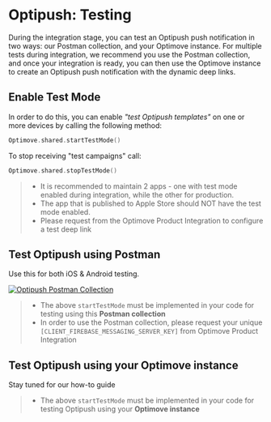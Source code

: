 # Optipush: Testing

During the integration stage, you can test an Optipush push notification in two ways: our Postman collection, and your Optimove instance.
For multiple tests during integration, we recommend you use the Postman collection, and once your integration is ready, you can then use the Optimove instance to create an Optipush push notification with the dynamic deep links.

## Enable Test Mode

In order to do this, you can enable _"test Optipush templates"_ on one or more devices by calling the following method:

```swift
Optimove.shared.startTestMode()
```

To stop receiving "test campaigns" call:

```swift
Optimove.shared.stopTestMode()
```

>- It is recommended to maintain 2 apps - one with test mode enabled during integration, while the other for production.
>- The app that is published to Apple Store should NOT have the test mode enabled.
>- Please request from the Optimove Product Integration to configure a test deep link

## Test Optipush using Postman

Use this for both iOS & Android testing.

[![Optipush Postman Collection](https://run.pstmn.io/button.svg)](https://app.getpostman.com/run-collection/8de4eb0e7ec475c3656d)

>- The above `startTestMode` must be implemented in your code for testing using this **Postman collection**
>- In order to use the Postman collection, please request your unique `[CLIENT_FIREBASE_MESSAGING_SERVER_KEY]` from Optimove Product Integration

## Test Optipush using your Optimove instance

Stay tuned for our how-to guide 

>- The above `startTestMode` must be implemented in your code for testing Optipush using your **Optimove instance**

